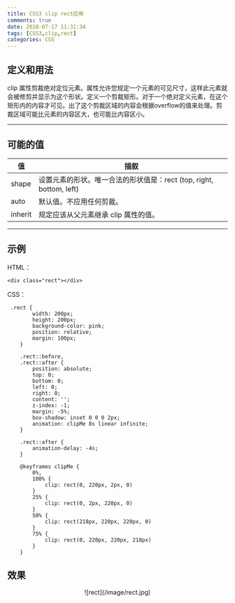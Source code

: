 ```yaml
---
title: CSS3 clip rect应用
comments: true
date: 2018-07-17 11:31:34
tags: [CSS3,clip,rect]
categories: CSS
---
```


## 定义和用法
clip 属性剪裁绝对定位元素。属性允许您规定一个元素的可见尺寸，这样此元素就会被修剪并显示为这个形状。定义一个剪裁矩形。对于一个绝对定义元素，在这个矩形内的内容才可见。出了这个剪裁区域的内容会根据overflow的值来处理。剪裁区域可能比元素的内容区大，也可能比内容区小。

---

## 可能的值
值 | 描叙
---|---
shape | 设置元素的形状。唯一合法的形状值是：rect (top, right, bottom, left)
auto | 默认值。不应用任何剪裁。
inherit | 规定应该从父元素继承 clip 属性的值。

---
<!--more-->
## 示例

HTML：
```
<div class="rect"></div>
```
CSS：

```
 .rect {
        width: 200px;
        height: 200px;
        background-color: pink;
        position: relative;
        margin: 100px;
    }

    .rect::before,
    .rect::after {
        position: absolute;
        top: 0;
        bottom: 0;
        left: 0;
        right: 0;
        content: '';
        z-index: -1;
        margin: -5%;
        box-shadow: inset 0 0 0 2px;
        animation: clipMe 8s linear infinite;
    }

    .rect::after {
        animation-delay: -4s;
    }

    @keyframes clipMe {
        0%,
        100% {
            clip: rect(0, 220px, 2px, 0)
        }
        25% {
            clip: rect(0, 2px, 220px, 0)
        }
        50% {
            clip: rect(218px, 220px, 220px, 0)
        }
        75% {
            clip: rect(0, 220px, 220px, 218px)
        }
    }
```

## 效果

<div style="text-align:center">![rect](/image/rect.jpg)</div>